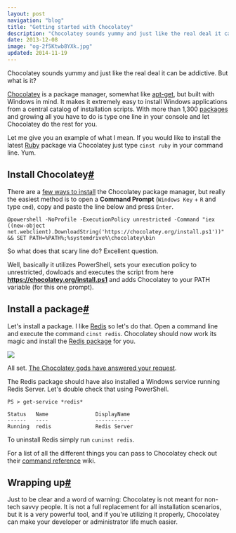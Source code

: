 ```yaml
---
layout: post
navigation: "blog"
title: "Getting started with Chocolatey"
description: "Chocolatey sounds yummy and just like the real deal it can be addictive. But what is it?"
date: 2013-12-08
image: "og-2f5Ktwb8YXk.jpg"
updated: 2014-11-19
---
```


Chocolatey sounds yummy and just like the real deal it can be addictive. But what is it?

<a target="_blank" href="http://chocolatey.org/">Chocolatey</a> is a package manager, somewhat like <a target="_blank" href="http://en.wikipedia.org/wiki/Advanced_Packaging_Tool">apt-get</a>, but built with Windows in mind. It makes it extremely easy to install Windows applications from a central catalog of installation scripts. With more than 1,300 <a target="_blank" href="http://chocolatey.org/packages">packages</a> and growing all you have to do is type one line in your console and let Chocolatey do the rest for you.

Let me give you an example of what I mean. If you would like to install the latest <a target="_blank" href="http://chocolatey.org/packages/ruby">Ruby</a> package via Chocolatey just type `cinst ruby` in your command line. Yum.

<h2 id="install-chocolatey" class="has-permalink">Install Chocolatey<a class="permalink" title="Permalink" href="#install-chocolatey">#</a></h2>

There are a <a target="_blank" href="https://github.com/chocolatey/chocolatey/wiki/Installation">few ways to install</a> the Chocolatey package manager, but really the easiest method is to open a **Command Prompt** (`Windows Key` + `R` and type `cmd`), copy and paste the line below and press `Enter`.

```
@powershell -NoProfile -ExecutionPolicy unrestricted -Command "iex ((new-object net.webclient).DownloadString('https://chocolatey.org/install.ps1'))" && SET PATH=%PATH%;%systemdrive%\chocolatey\bin
````

So what does that scary line do? Excellent question.

Well, basically it utilizes PowerShell, sets your execution policy to unrestricted, dowloads and executes the script from here <a target="_blank" href="https://chocolatey.org/install.ps1">**https://<i></i>chocolatey.org/install.ps1**</a> and adds Chocolatey to your PATH variable (for this one prompt).

<h2 id="install-a-package" class="has-permalink">Install a package<a class="permalink" title="Permalink" href="#install-a-package">#</a></h2>

Let's install a package. I like <a target="_blank" href="http://redis.io/">Redis</a> so let's do that. Open a command line and execute the command `cinst redis`. Chocolatey should now work its magic and install the <a target="_blank" href="http://chocolatey.org/packages/redis">Redis package</a> for you.

<img src="{{ site.url }}/content/img/getting-started-with-chocolatey-01.gif"/>

All set. <a target="_blank" href="https://github.com/chocolatey/chocolatey/wiki/ChocolateyFAQs#what-is-with-the-chocolatey-gods-in-the-installs">The Chocolatey gods have answered your request</a>.

The Redis package should have also installed a Windows service running Redis Server. Let's double check that using PowerShell.

````
PS > get-service *redis*

Status   Name               DisplayName
------   ----               -----------
Running  redis              Redis Server
````

To uninstall Redis simply run `cuninst redis`.

For a list of all the different things you can pass to Chocolatey check out their <a target="_blank" href="https://github.com/chocolatey/chocolatey/wiki/CommandsReference">command reference</a> wiki.

<h2 id="wrapping-up" class="has-permalink">Wrapping up<a class="permalink" title="Permalink" href="#wrapping-up">#</a></h2>

Just to be clear and a word of warning: Chocolatey is not meant for non-tech savvy people. It is not a full replacement for all installation scenarios, but it is a very powerful tool, and if you're utilizing it properly, Chocolatey can make your developer or administrator life much easier.